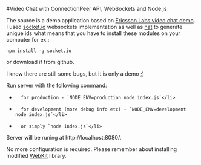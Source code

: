 #Video Chat with ConnectionPeer API, WebSockets and Node.js

The source is a demo application based on [Ericsson Labs video chat demo](https://labs.ericsson.com/apis/web-real-time-communication/).
I used [socket.io](https://github.com/LearnBoost/Socket.IO) websockets implementation as well as [hat](https://github.com/substack/node-hat) to generate unique ids
what means that you have to install these modules on your computer for ex.:

`npm install -g socket.io`

or download if from github.
  
I know there are still some bugs, but it is only a demo ;)

Run server with the following command: 

+		for production - `NODE_ENV=production node index.js`</li>
+		for development (more debug info etc) - `NODE_ENV=development node index.js`</li>
+		or simply `node index.js`</li>

Server will be runing at http://localhost:8080/.

No more configuration is required. Please remember about installing modified [WebKit](https://labs.ericsson.com/apis/web-real-time-communication/downloads) library.


